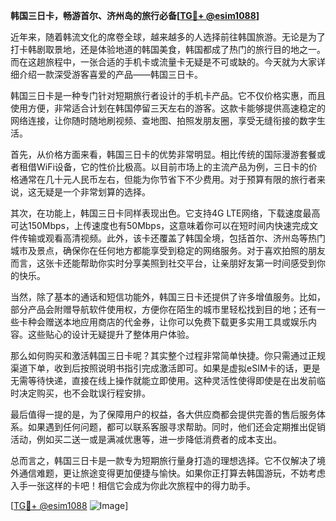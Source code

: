 **韩国三日卡，畅游首尔、济州岛的旅行必备[[TG💪+ @esim1088](https://t.me/s/esim1088)]**

近年来，随着韩流文化的席卷全球，越来越多的人选择前往韩国旅游。无论是为了打卡韩剧取景地，还是体验地道的韩国美食，韩国都成了热门的旅行目的地之一。而在这趟旅程中，一张合适的手机卡或流量卡无疑是不可或缺的。今天就为大家详细介绍一款深受游客喜爱的产品——韩国三日卡。

韩国三日卡是一种专门针对短期旅行者设计的手机卡产品。它不仅价格实惠，而且使用方便，非常适合计划在韩国停留三天左右的游客。这款卡能够提供高速稳定的网络连接，让你随时随地刷视频、查地图、拍照发朋友圈，享受无缝衔接的数字生活。

首先，从价格方面来看，韩国三日卡的优势非常明显。相比传统的国际漫游套餐或者租借WiFi设备，它的性价比极高。以目前市场上的主流产品为例，三日卡的价格通常在几十元人民币左右，但能为你节省下不少费用。对于预算有限的旅行者来说，这无疑是一个非常划算的选择。

其次，在功能上，韩国三日卡同样表现出色。它支持4G LTE网络，下载速度最高可达150Mbps，上传速度也有50Mbps，这意味着你可以在短时间内快速完成文件传输或观看高清视频。此外，该卡还覆盖了韩国全境，包括首尔、济州岛等热门城市及景点，确保你在任何地方都能享受到稳定的网络服务。对于喜欢拍照的朋友而言，这张卡还能帮助你实时分享美照到社交平台，让亲朋好友第一时间感受到你的快乐。

当然，除了基本的通话和短信功能外，韩国三日卡还提供了许多增值服务。比如，部分产品会附赠导航软件使用权，方便你在陌生的城市里轻松找到目的地；还有一些卡种会赠送本地应用商店的代金券，让你可以免费下载更多实用工具或娱乐内容。这些贴心的设计无疑提升了整体用户体验。

那么如何购买和激活韩国三日卡呢？其实整个过程非常简单快捷。你只需通过正规渠道下单，收到后按照说明书指引完成激活即可。如果是虚拟eSIM卡的话，更是无需等待快递，直接在线上操作就能立即使用。这种灵活性使得即使是在出发前临时决定购买，也不会耽误行程安排。

最后值得一提的是，为了保障用户的权益，各大供应商都会提供完善的售后服务体系。如果遇到任何问题，都可以联系客服寻求帮助。同时，他们还会定期推出促销活动，例如买二送一或是满减优惠等，进一步降低消费者的成本支出。

总而言之，韩国三日卡是一款专为短期旅行量身打造的理想选择。它不仅解决了境外通信难题，更让旅途变得更加便捷与愉快。如果你正打算去韩国游玩，不妨考虑入手一张这样的卡吧！相信它会成为你此次旅程中的得力助手。

[[TG💪+ @esim1088](https://t.me/s/esim1088) ![Image](https://i.postimg.cc/4NQfJmqS/Snipaste-2025-05-13-00-14-12.png)]